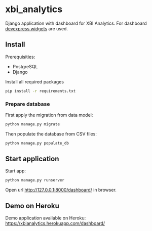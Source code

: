 # xbi_analytics
Django application with dashboard for XBI Analytics. For dashboard [devexpress widgets](https://js.devexpress.com) are used.

## Install
Prerequisities:

- PostgreSQL
- Django

Install all required packages

```bash
pip install -r requirements.txt
```
### Prepare database
First apply the migration from data model:

```bash
python manage.py migrate
```

Then populate the database from CSV files:
```bash
python manage.py populate_db
```

## Start application
Start app:

```bash
python manage.py runserver
```
Open url http://127.0.0.1:8000/dashboard/ in browser.

## Demo on Heroku
Demo application available on Heroku: https://xbianalytics.herokuapp.com/dashboard/
